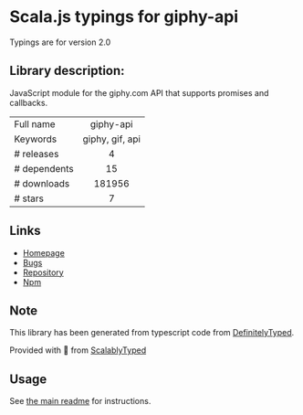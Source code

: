 
# Scala.js typings for giphy-api

Typings are for version 2.0

## Library description:
JavaScript module for the giphy.com API that supports promises and callbacks.

|                    |                 |
| ------------------ | :-------------: |
| Full name          | giphy-api |
| Keywords           | giphy, gif, api |
| # releases         | 4 |
| # dependents       | 15 |
| # downloads        | 181956 |
| # stars            | 7 |

## Links
- [Homepage](https://github.com/austinkelleher/giphy-api)
- [Bugs](https://github.com/austinkelleher/giphy-api/issues)
- [Repository](https://github.com/austinkelleher/giphy-api)
- [Npm](https://www.npmjs.com/package/giphy-api)
    


## Note
This library has been generated from typescript code from [DefinitelyTyped](https://definitelytyped.org).

Provided with :purple_heart: from [ScalablyTyped](https://github.com/oyvindberg/ScalablyTyped)

## Usage
See [the main readme](../../readme.md) for instructions.


